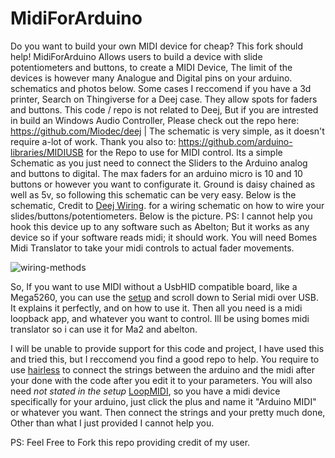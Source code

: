 # MidiForArduino
Do you want to build your own MIDI device for cheap? This fork should help! MidiForArduino Allows users to build a device with slide potentiometers and buttons, to create a MIDI Device, The limit of the devices is however many Analogue and Digital pins on your arduino. schematics and photos below. Some cases I reccomend if you have a 3d printer, Search on Thingiverse for a Deej case. They allow spots for faders and buttons. This code / repo is not related to Deej, But if you are intrested in build an Windows Audio Controller, Please check out the repo here: https://github.com/Miodec/deej | The schematic is very simple, as it doesn't require a-lot of work. Thank you also to: https://github.com/arduino-libraries/MIDIUSB for the Repo to use for MIDI control. Its a simple Schematic as you just need to connect the Sliders to the Arduino analog and buttons to digital. The max faders for an arduino micro is 10 and 10 buttons or however you want to configurate it. Ground is daisy chained as well as 5v, so following this schematic can be very easy.  Below is the schematic, Credit to [Deej Wiring](https://github.com/omriharel/deej/blob/master/docs/faq/assets/wiring-methods.png). for a wiring schematic on how to wire your slides/buttons/potentiometers. Below is the picture. PS: I cannot help you hook this device up to any software such as Abelton; But it works as any device so if your software reads midi; it should work. You will need Bomes Midi Translator to take your midi controls to actual fader movements.

![wiring-methods](https://github.com/Willtheham/MidiForArduino/assets/109185939/badf9956-dc5b-41a3-8577-9496bc264f78)


So, If you want to use MIDI without a UsbHID compatible board, like a Mega5260, you can use the [setup](https://diyelectromusic.wordpress.com/2022/03/22/arduino-and-usb-midi/) and scroll down to Serial midi over USB. It explains it perfectly, and on how to use it. Then all you need is a midi loopback app, and whatever you want to control. Ill be using bomes midi translator so i can use it for Ma2 and abelton.

I will be unable to provide support for this code and project, I have used this and tried this, but I reccomend you find a good repo to help. You require to use [hairless](https://projectgus.github.io/hairless-midiserial/) to connect the strings between the arduino and the midi after your done with the code after you edit it to your parameters. You will also need *not stated in the setup* [LoopMIDI](https://www.tobias-erichsen.de/software/loopmidi.html), so you have a midi device specifically for your arduino, just click the plus and name it "Arduino MIDI" or whatever you want. Then connect the strings and your pretty much done, Other than what I just provided I cannot help you. 

PS: Feel Free to Fork this repo providing credit of my user.
